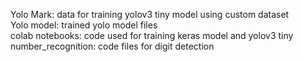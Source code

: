 Yolo Mark: data for training yolov3 tiny model using custom dataset
\
Yolo model: trained yolo model files
\
colab notebooks: code used for training keras model and yolov3 tiny
\
number_recognition: code files for digit detection
